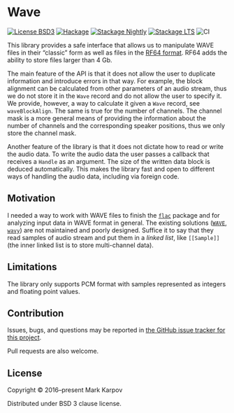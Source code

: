 # Wave

[![License BSD3](https://img.shields.io/badge/license-BSD3-brightgreen.svg)](http://opensource.org/licenses/BSD-3-Clause)
[![Hackage](https://img.shields.io/hackage/v/wave.svg?style=flat)](https://hackage.haskell.org/package/wave)
[![Stackage Nightly](http://stackage.org/package/wave/badge/nightly)](http://stackage.org/nightly/package/wave)
[![Stackage LTS](http://stackage.org/package/wave/badge/lts)](http://stackage.org/lts/package/wave)
![CI](https://github.com/mrkkrp/wave/workflows/CI/badge.svg?branch=master)

This library provides a safe interface that allows us to manipulate WAVE
files in their “classic” form as well as files in the [RF64
format](https://tech.ebu.ch/docs/tech/tech3306-2009.pdf). RF64 adds the
ability to store files larger than 4 Gb.

The main feature of the API is that it does not allow the user to duplicate
information and introduce errors in that way. For example, the block
alignment can be calculated from other parameters of an audio stream, thus
we do not store it in the `Wave` record and do not allow the user to specify
it. We provide, however, a way to calculate it given a `Wave` record, see
`waveBlockAlign`. The same is true for the number of channels. The channel
mask is a more general means of providing the information about the number
of channels and the corresponding speaker positions, thus we only store the
channel mask.

Another feature of the library is that it does not dictate how to read or
write the audio data. To write the audio data the user passes a callback
that receives a `Handle` as an argument. The size of the written data block
is deduced automatically. This makes the library fast and open to different
ways of handling the audio data, including via foreign code.

## Motivation

I needed a way to work with WAVE files to finish the
[`flac`](https://github.com/mrkkrp/flac) package and for analyzing input
data in WAVE format in general. The existing solutions
([`WAVE`](https://hackage.haskell.org/package/WAVE),
[`wavy`](https://hackage.haskell.org/package/wavy)) are not maintained and
poorly designed. Suffice it to say that they read samples of audio stream
and put them in a *linked list*, like `[[Sample]]` (the inner linked list is
to store multi-channel data).

## Limitations

The library only supports PCM format with samples represented as integers
and floating point values.

## Contribution

Issues, bugs, and questions may be reported in [the GitHub issue tracker for
this project](https://github.com/mrkkrp/wave/issues).

Pull requests are also welcome.

## License

Copyright © 2016–present Mark Karpov

Distributed under BSD 3 clause license.

